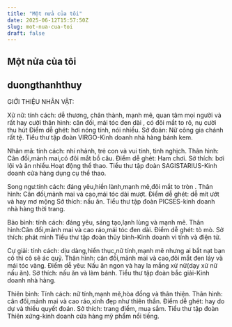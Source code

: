 ```yaml
---
title: "Một nửa của tôi"
date: 2025-06-12T15:57:50Z
slug: mot-nua-cua-toi
draft: false
---
```


## Một nửa của tôi

## duongthanhthuy

GIỚI THIỆU NHÂN VẬT:

Xử nữ: tính cách: dễ thương, chân thành, mạnh mẽ, quan tâm mọi người và rất hay cười
thân hình: cân đối, mái tóc đen dài , có đôi mắt to rõ, nụ cười thu hút
Điểm dễ ghét: hơi nóng tính, nói nhiều.
Sở đoản: Nữ công gia chánh rất tệ.
Tiểu thư tập đoàn VIRGO-Kinh doanh nhà hàng bánh kem.
 

Nhân mã: tính cách: nhí nhảnh, trẻ con và vui tính, tinh nghịch.
Thân hình: Cân đối,mảnh mai,có đôi mắt bồ câu.
Điểm dễ ghét: Ham chơi.
Sở thích: bơi lội và ăn nhiều.Hoạt động thể thao.
Tiểu thư tập đoàn SAGISTARIUS-Kinh doanh cửa hàng dụng cụ thể thao.
 

Song ngư:tính cách: đáng yêu,hiền lành,mạnh mẽ,đôi mắt to tròn .
Thân hình: Cân đối,mảnh mai và cao,mái tóc dài mượt.
Điểm dễ ghét: dễ mít ướt và hay mơ mộng
Sở thích: nấu ăn.
Tiểu thư tập đoàn PICSES-kinh doanh nhà hàng thời trang.
 

Bảo bình: tính cách: đáng yêu, sáng tạo,lạnh lùng và mạnh mẽ.
Thân hình:Cân đối,mảnh mai và cao ráo,mái tóc đen dài.
Điểm dễ ghét: tò mò.
Sở thích: phát minh
Tiểu thư tập đoàn thủy bình-Kinh doanh vi tính và điện tử.




Cự giải: tính cách: dịu dàng,hiền thục,nữ tính,mạnh mẽ nhưng ai bắt nạt bạn cô thì cô sẽ ác quỷ.
Thân hình: cân đối,mảnh mai và cao,đôi mắt đen láy và mái tóc vàng.
Điểm dễ yêu: Nấu ăn ngon và hay la mắng xử nữ(dạy xử nữ nấu ăn).
Sở thích: nấu ăn và làm bánh.
Tiểu thư tập đoàn bắc giải-Kinh doanh nhà hàng.
 

Thiên bình:
Tính cách: nữ tính,mạnh mẽ,hòa đồng và thân thiện.
Thân hình: cân đối,mảnh mai và cao ráo,xinh đẹp như thiên thần.
Điểm dễ ghét: hay do dự và thiếu quyết đoán.
Sở thích: trang điểm, mua sắm.
Tiểu thư tập đoàn Thiên xứng-kinh doanh cửa hàng mỹ phẩm nổi tiếng.